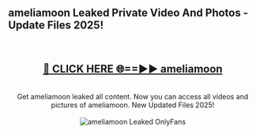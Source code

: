 <h2>ameliamoon Leaked Private Video And Photos - Update Files 2025!</h2>
<br>
<div align="center">
<h2><a href="https://top-ai-tools.click/QrbHav" rel="nofollow">🔴 CLICK HERE 🌐==►► ameliamoon</a></h2>
<br>
Get ameliamoon leaked all content. Now you can access all videos and pictures of ameliamoon. New Updated Files 2025!
<br>
<br>
<a href="https://top-ai-tools.click/QrbHav" rel="nofollow" data-target="animated-image.originalLink"><img src="https://i.ibb.co.com/WyWwxjT/player-gif2.gif" alt="ameliamoon Leaked  OnlyFans" style="max-width: 100%; display: inline-block;" data-target="animated-image.originalImage"></a>
</div>
<br>